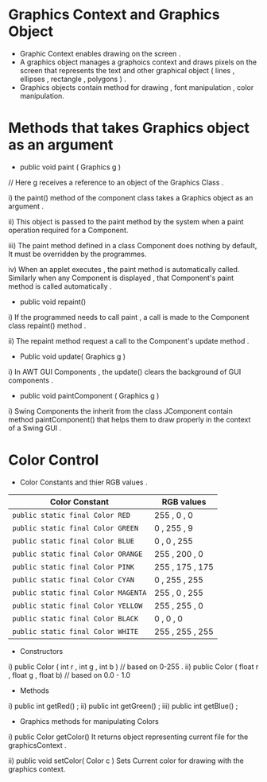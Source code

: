 
# Graphics Context and Graphics Object

- Graphic Context enables drawing on the screen .
- A graphics object manages a graphoics context and draws pixels on the screen that represents the text and other graphical object ( lines , ellipses , rectangle , polygons ) .
- Graphics objects contain method for drawing , font manipulation , color manipulation.


# Methods that takes Graphics object as an argument 

- public void paint ( Graphics g )

// Here g receives a reference to an object of the Graphics Class .

i) the paint() method of the component class takes a Graphics object as an argument .

ii) This object is passed to the paint method by the system when a paint operation required for a Component.

iii) The paint method defined in a class Component does nothing by default, It must be overridden by the programmes.

iv) When an applet executes , the paint method is automatically called. Similarly when any Component is displayed , that Component's paint method is called automatically . 


- public void repaint()

i) If the programmed needs to call paint , a call is made to the Component class repaint() method .

ii) The repaint method request a call to the Component's update method .


- Public void update( Graphics g )

i) In AWT GUI Components , the update() clears the background of GUI components .


- public void paintComponent ( Graphics g )

i) Swing Components the inherit from the class JComponent contain method paintComponent() that helps them to draw properly in the context of a Swing GUI .



# Color Control

- Color Constants and thier  RGB values .

| Color Constant | RGB values |
|----------------|------------|
| ```public static final Color RED``` | 255 , 0 , 0 |
| ```public static final Color GREEN``` | 0 , 255 , 9|
| ```public static final Color BLUE``` | 0 , 0 , 255|
| ```public static final Color ORANGE``` | 255 , 200 , 0|
| ```public static final Color PINK``` | 255 , 175 , 175 |
| ```public static final Color CYAN``` | 0 , 255 , 255|
| ```public static final Color MAGENTA``` | 255 , 0 , 255|
| ```public static final Color YELLOW``` | 255 , 255 , 0|
| ```public static final Color BLACK``` | 0 , 0 , 0 |
| ```public static final Color WHITE``` | 255 , 255 , 255 |

- Constructors 

i) public Color ( int r , int g , int b )  // based on 0-255 .
ii) public Color ( float r , float g , float b) // based on 0.0 - 1.0

- Methods 

i) public int getRed() ;
ii) public int getGreen() ;
iii) public int getBlue() ;


- Graphics methods for manipulating Colors 

i) public Color getColor() 
            It returns object representing current file for the graphicsContext .

ii) public void setColor( Color c )
            Sets Current color for drawing with the graphics context.
